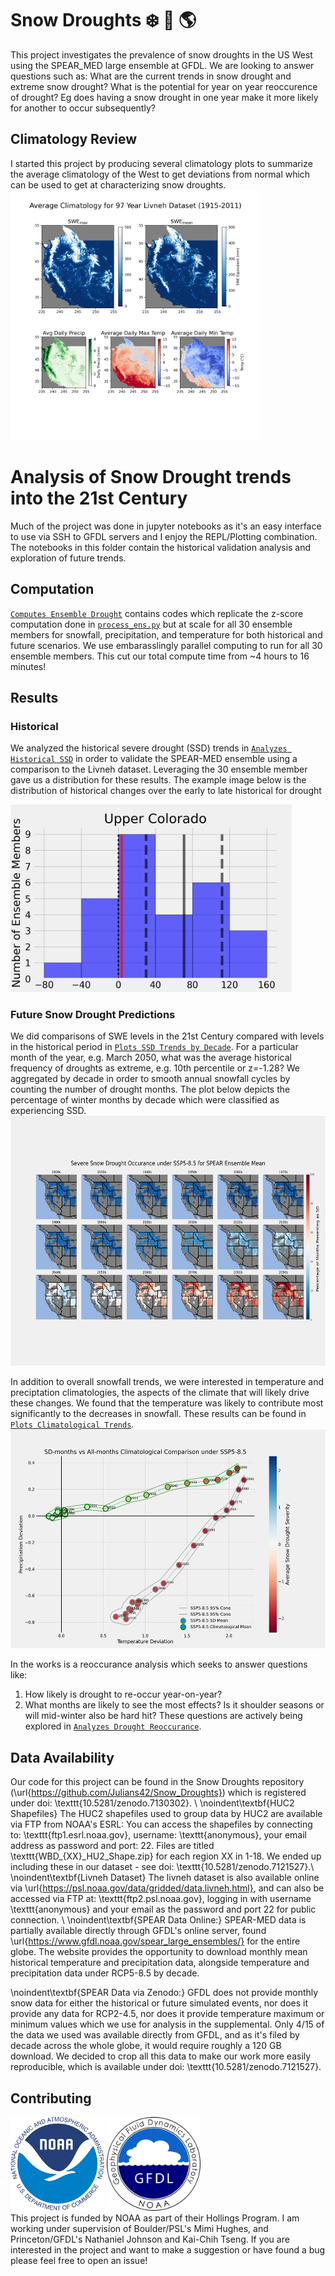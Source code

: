 # Snow Droughts :snowflake: :cactus: :earth_americas: 

This project investigates the prevalence of snow droughts in the US West using the SPEAR_MED large ensemble at GFDL. We are looking to answer questions such as: What are the current trends in snow drought and extreme snow drought? What is the potential for year on year reoccurence of drought? Eg does having a snow drought in one year make it more likely for another to occur subsequently? 

## Climatology Review

I started this project by producing several climatology plots to summarize the average climatology of the West to get deviations from normal which can be used to get at characterizing snow droughts. 
<img src="docs/assets/century_climatology_avg.png" alt="Snow Drought Climatology Summary" height="400"/>

# Analysis of Snow Drought trends into the 21st Century
Much of the project was done in jupyter notebooks as it's an easy interface to use via SSH to GFDL servers and I enjoy the REPL/Plotting combination. The notebooks in this folder contain the historical validation analysis and exploration of future trends. 
## Computation
[`Computes Ensemble Drought`](notebooks/Computes_Ensemble_Drought.ipynb) contains codes which replicate the z-score computation done in [`process_ens.py`](src/process_ens.py) but at scale for all 30 ensemble members for snowfall, precipitation, and temperature for both historical and future scenarios. We use embarasslingly parallel computing to run for all 30 ensemble members. This cut our total compute time from ~4 hours to 16 minutes!

## Results

### Historical 
We analyzed the historical severe drought (SSD) trends in [`Analyzes Historical SSD`](notebooks/Analyzes_Historical_SSD.ipynb) in order to validate the SPEAR-MED ensemble using a comparison to the Livneh dataset. Leveraging the 30 ensemble member gave us a distribution for these results. The example image below is the distribution of historical changes over the early to late historical for drought

<img src="docs/assets/UC_SD.png" alt="Colorado Historical SSD Distribution" height="300"/>

### Future Snow Drought Predictions
We did comparisons of SWE levels in the 21st Century compared with levels in the historical period in [`Plots SSD Trends by Decade`](notebooks/Plots_SSD_Trends_by_Decade.ipynb). For a particular month of the year, e.g. March 2050, what was the average historical frequency of droughts as extreme, e.g. 10th percentile or z=-1.28? We aggregated by decade in order to smooth annual snowfall cycles by counting the number of drought months. The plot below depicts the percentage of winter months by decade which were classified as experiencing SSD.
<img src="docs/assets/decadal_maps_ssp585.png" alt="Snow Drought Climatology Summary" height="400"/>

In addition to overall snowfall trends, we were interested in temperature and preciptation climatologies, the aspects of the climate that will likely drive these changes. We found that the temperature was likely to contribute most significantly to the decreases in snowfall. These results can be found in [`Plots Climatological Trends`](notebooks/Plots_Climatological_Trends.ipynb).
<img src="docs/assets/cone_climatology_ssp585.png" alt="Snow Drought Climatology Summary" height="350"/>

In the works is a reoccurance analysis which seeks to answer questions like:
1. How likely is drought to re-occur year-on-year?
2. What months are likely to see the most effects? Is it shoulder seasons or will mid-winter also be hard hit?
These questions are actively being explored in [`Analyzes Drought Reoccurance`](notebooks/Analyzes_Drought_Reoccurrence.ipynb).

## Data Availability
Our code for this project can be found in the Snow Droughts repository (\url{https://github.com/Julians42/Snow_Droughts}) which is registered under doi: \texttt{10.5281/zenodo.7130302}. \\
\noindent\textbf{HUC2 Shapefiles}
The HUC2 shapefiles used to group data by HUC2 are available via FTP from NOAA's ESRL: You can access the shapefiles by connecting to: \texttt{ftp1.esrl.noaa.gov}, username: \texttt{anonymous}, your email address as password and port: 22. Files are titled \texttt{WBD\_\{XX\}\_HU2\_Shape.zip} for each region XX in 1-18. We ended up including these in our dataset - see doi: \texttt{10.5281/zenodo.7121527}.\\
\noindent\textbf{Livneh Dataset}
The livneh dataset is also available online via \url{https://psl.noaa.gov/data/gridded/data.livneh.html}, and can also be accessed via FTP at: \texttt{ftp2.psl.noaa.gov}, logging in with username \texttt{anonymous} and your email as the password and port 22 for public connection. \\
\noindent\textbf{SPEAR Data Online:}
SPEAR-MED data is partially available directly through GFDL's online server, found \url{https://www.gfdl.noaa.gov/spear_large_ensembles/} for the entire globe. The website provides the opportunity to download monthly mean historical temperature and precipitation data, alongside temperature and precipitation data under RCP5-8.5 by decade. 

\noindent\textbf{SPEAR Data via Zenodo:}
GFDL does not provide monthly snow data for either the historical or future simulated events, nor does it provide any data for RCP2-4.5, nor does it provide temperature maximum or minimum values which we use for analysis in the supplemental. Only 4/15 of the data we used was available directly from GFDL, and as it's filed by decade across the whole globe, it would require roughly a 120 GB download. We decided to crop all this data to make our work more easily reproducible, which is available under doi: \texttt{10.5281/zenodo.7121527}.

## Contributing
<img src="docs/assets/NOAA_LOGO.png" height ="150"> <img src="docs/assets/GFDL_LOGO.png" height="150"/> <br />
This project is funded by NOAA as part of their Hollings Program. I am working under supervision of Boulder/PSL's Mimi Hughes, and Princeton/GFDL's Nathaniel Johnson and Kai-Chih Tseng. If you are interested in the project and want to make a suggestion or have found a bug please feel free to open an issue! 